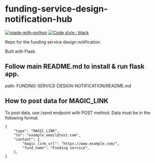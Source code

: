 # funding-service-design-notification-hub

[![made-with-python](https://img.shields.io/badge/Made%20with-Python-1f425f.svg)](https://www.python.org/)
[![Code style : black](https://img.shields.io/badge/code%20style-black-000000.svg)](https://github.com/psf/black)

Repo for the funding service design notification.

Built with Flask.

## Follow main README.md to install & run flask app.

path: FUNDING-SERVICE-DESIGN-NOTIFICATION/README.md

## How to post data for MAGIC_LINK

To post data, use /send endpoint with POST method. Data must be in the following format.

    {
        "type": "MAGIC_LINK",
        "to": "example_email@test.com",
        "content": {
            "magic_link_url": "https://www.example.com/",
            "fund_name": "Funding service",
        },
    }
